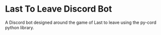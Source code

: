 # Last To Leave Discord Bot

A Discord bot designed around the game of Last to leave using the py-cord python library.

